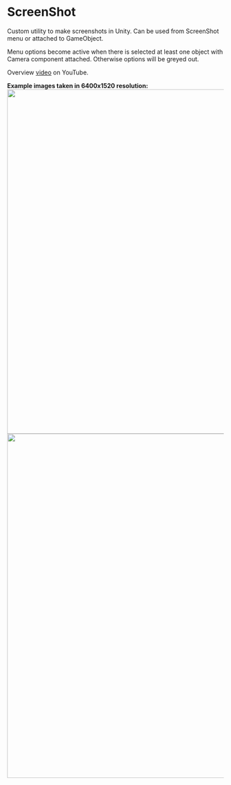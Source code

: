 # ScreenShot #

Custom utility to make screenshots in Unity.
Can be used from ScreenShot menu or attached to GameObject.

Menu options become active when there is selected at least one object with Camera component attached. Otherwise options will be greyed out.

Overview [video](https://www.youtube.com/watch?v=q4cXNPYGCBc&feature=youtu.be) on YouTube.

**Example images taken in 6400x1520 resolution:**
<img src="/Images/example-1.jpg" width="800">
<img src="/Images/example-2.jpg" width="800">